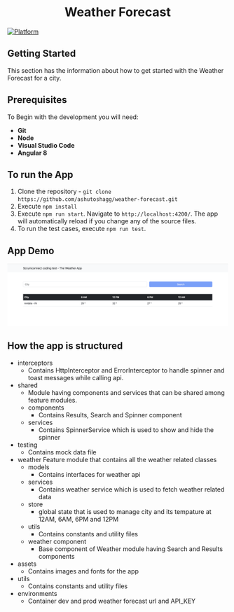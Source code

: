 <h1 align="center">Weather Forecast</h1>

[![Platform](https://img.shields.io/badge/Platform-Angular-brightgreen)](https://angular.io/docs)


## **Getting Started**

This section has the information about how to get started with the Weather Forecast for a city.

## **Prerequisites**

To Begin with the development you will need:

- **Git**
- **Node**
- **Visual Studio Code**
- **Angular 8**

## **To run the App**

1. Clone the repository - `git clone https://github.com/ashutoshagg/weather-forecast.git`
2. Execute `npm install`
3. Execute `npm run start`. Navigate to `http://localhost:4200/`. The app will automatically reload if you change any of the source files.
4. To run the test cases, execute `npm run test`. 

## **App Demo**

<p align="center">
<img  src="https://github.com/ashutoshagg/weather-forecast/blob/main/demo/ss0.png" alt="logo">
</p>

## **How the app is structured**

- interceptors
  - Contains HttpInterceptor and ErrorInterceptor to handle spinner and toast messages while calling api.
- shared
  - Module having components and services that can be shared among feature modules.
  - components
    - Contains Results, Search and Spinner component
  - services
    - Contains SpinnerService which is used to show and hide the spinner
- testing
  - Contains mock data file
- weather
  Feature module that contains all the weather related classes
  - models
    - Contains interfaces for weather api
  - services
    - Contains weather service which is used to fetch weather related data
  - store
    - global state that is used to manage city and its tempature at 12AM, 6AM, 6PM and 12PM
  - utils
    - Contains constants and utility files
  - weather component
    - Base component of Weather module having Search and Results components 
- assets
  - Contains images and fonts for the app
- utils
  - Contains constants and utility files
- environments
  - Container dev and prod weather forecast url and API_KEY